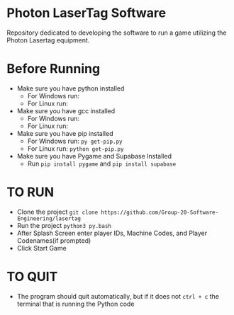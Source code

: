# Photon LaserTag Software
Repository dedicated to developing the software to run a game utilizing the Photon Lasertag equipment.

# Before Running
- Make sure you have python installed
  - For Windows run:
  - For Linux run:
- Make sure you have gcc installed
  - For Windows run:
  - For Linux run:
- Make sure you have pip installed
  - For Windows run: `py get-pip.py`
  - For Linux run: `python get-pip.py`
- Make sure you have Pygame and Supabase Installed
  - Run `pip install pygame` and `pip install supabase`

# TO RUN

- Clone the project `git clone https://github.com/Group-20-Software-Engineering/lasertag`
- Run the project `python3 py.bash`
- After Splash Screen enter player IDs, Machine Codes, and Player Codenames(if prompted)
- Click Start Game

# TO QUIT
- The program should quit automatically, but if it does not `ctrl + c` the terminal that is running the Python code
